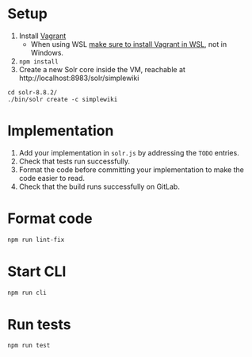 # Setup

1. Install [Vagrant](https://www.vagrantup.com/)
    * When using WSL [make sure to install Vagrant in WSL](https://www.vagrantup.com/), not in Windows.
2. `npm install`
3. Create a new Solr core inside the VM, reachable at http://localhost:8983/solr/simplewiki

```shell script
cd solr-8.8.2/
./bin/solr create -c simplewiki
```

# Implementation

1. Add your implementation in `solr.js` by addressing the `TODO` entries.
2. Check that tests run successfully.
3. Format the code before committing your implementation to make the code easier to read.
4. Check that the build runs successfully on GitLab.

# Format code

```bash
npm run lint-fix
```

# Start CLI

```bash
npm run cli
```

# Run tests

```bash
npm run test
```
